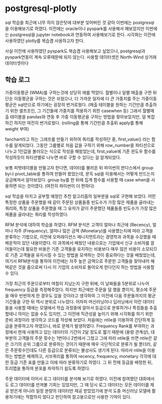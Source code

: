 # postgresql-plotly

sql 학습을 최근에 너무 하지 않은탓에 대부분 잊어버린 것 같아 이번에는 postgresql을 이용해보기로 하였다.
이전에는 oracle이나 pyspark를 사용해서 해보았지만 이번에는 postgresql을 jupyter notebook과 연동하여 사용해보기로 한다. 
시각화는 이전에 사용하였던 plotly를 복습겸 사용하고자 한다.

사실 이전에 사용하였던 pyspark도 복습겸 사용해보고 싶었으나, postgresql과 pyspark연동이 계속 오류때문에 되지 않는다.
사용할 데이터셋은 North-Wind 상거래 데이터셋이다




## 학습 로그

가중이동평균 (WMA)를 구하는것에 상당히 애를 먹었다. 월별이나 일별 매출을 구한 뒤 단순 이동평균을 구하는 것은 쉬웠으나, 더 가까운 일자에 더 큰 가중치를 주는 가중이동평균은 sql만으로 하기에는 굉장히 번거로웠다. (매출 테이블을 원하는 기간만큼 추출하기 위한 셀프조인, 그 기간들에 가중치를 적용하기 위한 casewhen 등)
그래서 월별매출 테이블을 pandas와 연동 후 가중 이동평균을 구하는 방법을 찾아보았지만, 덜 복잡하긴 하지만 여전히 번거로웠다. (rolling을 통해 기간만큼 추출뒤 apply를 통해 weight 부여)

fanchart라고 하는 그래프를 만들기 위하여 쿼리를 작성하던 중, first_value() 라는 함수를 알게되었다. 그동안 그룹별로 처음 값을 구하기 위해 row_number을 파티션으로 나누고 1인값을 불러오는 식으로 작성을 해왔었는데, first_value에 기존 윈도우 함수를 작성하듯이 파티션별로 나누면 바로 구할 수 있다는 걸 알게되었다. 

보통 피벗테이블을 만들고자 한다면, 데이터를 불러온 뒤 파이썬의 판다스에서 group by나 pivot_table을 통하여 만들어 왔었는데, 문득 sql을 이용해서는 어떻게 만드는지 궁금해져서 알아보았다. group by를 한 뒤에 집계 함수를 사용할 때 case when을 사용하면 되는 것이였다. (여전히 파이썬이 더 편하다)

sql 학습을 마치고 공부할 예정인 추천 알고리즘의 일부분을 sql로 구현해 보았다. 어떤 특정한 상품을 주문했을 때 같이 주문된 상품들중 빈도수가 가장 많은 제품을 골라내는 쿼리와, 특정 상품을 주문했을 때 그 유저가 같이 주문했던 제품들중 빈도수가 가장 많은 제품을 골라내는 쿼리를 작성하였다. 

RFM 분석에 대하여 학습을 하였다. RFM 분석은 고객이 얼마나 최근에 (Recency), 얼마나 자주 (Frequency), 얼마나 많은 금액 (Monetary)를 사용했는지에 따라 고객을 분류하는 기법으로, 이전에 오퍼레이션스 매니지먼트라는 경영학과 과목을 수강했을 때 배운적이 있던 내용이였다. 이 과목에서 배웠던 내용으로는 기업에서 신규 소비자를 끌어들이는데 필요한 비용은 기존 고객들을 유지하는 비용보다 매우 많은 비용이 소모되므로 기존 고객들을 유지시킬 수 있는 방법을 모색하는 것이 중요하다는 것을 배웠었는데, 여기서 RFM분석을 통하여 이전에는 자주 높은 금액으로 주문한 고객들을 찾아내어 혜택같은 것을 줌으로써 다시 이 기업의 소비자로 돌아오게 한다던지 하는 방법을 사용할 수 있다.

가장 최근의 주문으로부터 며칠이 지났는지 구한 뒤에, 이 날짜들을 5분위로 나누어 frequency 등급을 측정해주었다. 하지만 최근에만 주문을 덜 했을 뿐이지, 평소에 주문을 매우 빈번하게 한 경우도 있을 것이라고 생각하여 그 이전에 다음 주문들까지의 평균 기간들을 구한 뒤 역시 분위로 나누었다. 
어차피 머신러닝이나 딥러닝에서 이런 데이터들을 사용할 때에는 모델에서 학습 과정중에 알아서 등급으로 분류하거나 특징들을 추출할테니 의미는 없을 수도 있지만, 그 이전에 직관성을 높이기 위해 시각화를 하기 위한 준비 과정이라 생각하고 코드를 작성해 보았다. 처음에는 ntile을 이용하여 간단하게 등급을 분류하고자 하였으나, 바로 문제가 발생하였다.
Frequency Rank를 부여하는 과정에서 현재 사용하고 있는 데이터의 기간이 2달 정도로 짧기 때문에 (용량 관계상),  대부분의 고객들의 주문 횟수는 1번이나 2번에서 그쳤고 그에 따라 ntile을 쓰면 ntile은 같은 크기의 순위 그룹으로 분류하는 것이기 때문에 매우 극단적으로 분류가 될 뿐더러, 같은 주문횟수인데도 다른 등급으로 분류되는 불상사도 생기게 된다. 
따라서 ntile을 이용하는 방법은 배제하고, 서브쿼리를 통하여 recency, frequency, monetary 각각에 대한 등급 기준 표를 만들고 이에 따라 분류하기로 하였다.
그 뒤 전체 등급을 배정한 뒤, 트리맵을 통하여 분포를 파악하기 쉽도록 하였다.

주문 데이터에 이어서 로그 데이터를 분석해 보기로 하였다. 이전에 참여했던 대회에서도 로그 데이터를 만져볼 기회는 있었지만, 그 때 당시 로그 데이터는 모든 데이터를 제공 받은게 아니라 일정 분량의 데이터만 제공 받았었기에 분석 도중 머신러닝 모델에 활용하기에는 적합하지 않다고 판단하여 참고용으로만 사용한 기억이 있다.
